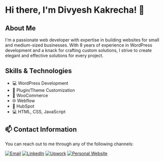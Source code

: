 # Hi there, I'm Divyesh Kakrecha! 👋

## About Me

I'm a passionate web developer with expertise in building websites for small and medium-sized businesses. With 8 years of experience in WordPress development and a knack for crafting custom solutions, I strive to create elegant and effective solutions for every project.

## Skills & Technologies

- 💻 WordPress Development
- 🔧 Plugin/Theme Customization
- 🛒 WooCommerce
- 🌐 Webflow
- 🚀 HubSpot
- 💻 HTML, CSS, JavaScript


## 📫 Contact Information

You can reach out to me through any of the following channels:

[![Email](https://img.shields.io/badge/Email-kakrechadivyesh1%40gmail.com-green?style=for-the-badge&logo=gmail)](mailto:kakrechadivyesh1@gmail.com)
[![LinkedIn](https://img.shields.io/badge/LinkedIn-Divyesh%20Kakrecha-blue?style=for-the-badge&logo=linkedin)](https://www.linkedin.com/in/divyesh-kakrecha-9700a0128/)
[![Upwork](https://img.shields.io/badge/Upwork-Divyesh%20Kakrecha-orange?style=for-the-badge&logo=upwork)](https://www.upwork.com/freelancers/~0140e8c72a243e4e62)
[![Personal Website](https://img.shields.io/badge/Personal%20Website-wpcoder.in-red?style=for-the-badge&logo=wordpress)](https://wpcoder.in/)

